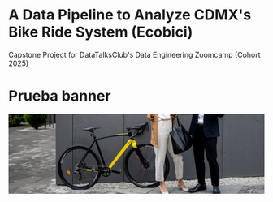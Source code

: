 # A Data Pipeline to Analyze CDMX's Bike Ride System (Ecobici)


Capstone Project for DataTalksClub's Data Engineering Zoomcamp (Cohort 2025)


# Prueba banner
![banner](images/banner.jpg)